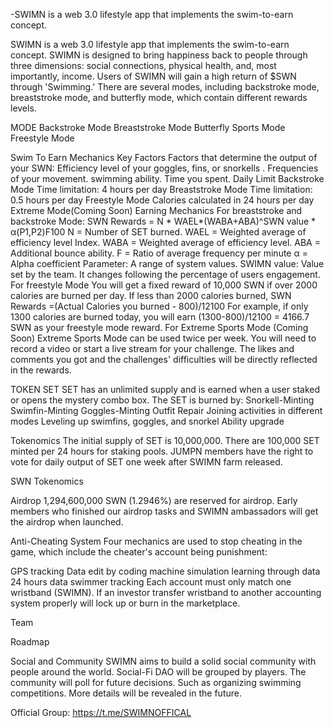 
-SWIMN
is a web 3.0 lifestyle app that implements the swim-to-earn concept.


SWIMN is a web 3.0 lifestyle app that implements the swim-to-earn concept. SWIMN is designed to bring happiness back to people through three dimensions: social connections, physical health, and, most importantly, income. Users of SWIMN will gain a high return of $SWN through 'Swimming.' There are several modes, including backstroke mode, breaststroke mode, and butterfly mode, which contain different rewards levels.

MODE
Backstroke Mode
Breaststroke Mode
Butterfly Sports Mode
Freestyle Mode

Swim To Earn Mechanics
 Key Factors
Factors that determine the output of your SWN:
Efficiency level of your goggles, fins, or snorkells .
Frequencies of your movement.
swimming ability.
Time you spent.
Daily Limit
Backstroke Mode
Time limitation: 4 hours per day
Breaststroke Mode
Time limitation: 0.5 hours per day
Freestyle Mode
Calories calculated in 24 hours per day
Extreme Mode(Coming Soon)
Earning Mechanics
For breaststroke and backstroke Mode:
SWN Rewards = N * WAEL*(WABA+ABA)^SWN value * α(P1,P2)F100
N = Number of SET burned.
WAEL = Weighted average of efficiency level Index.
WABA = Weighted average of efficiency level.
ABA = Additional bounce ability.
F = Ratio of average frequency per minute
α = Alpha coefficient
Parameter: A range of system values.
SWIMN value: Value set by the team. It changes following the percentage of users engagement.
For freestyle Mode
You will get a fixed reward of 10,000 SWN if over 2000 calories are burned per day.
If less than 2000 calories burned, SWN Rewards =(Actual Calories you burned - 800)/12100 For example, if only 1300 calories are burned today, you will earn (1300-800)/12100 = 4166.7 SWN as your freestyle mode reward.
For Extreme Sports Mode (Coming Soon)
Extreme Sports Mode can be used twice per week. You will need to record a video or start a live stream for your challenge. The likes and comments you got and the challenges' difficulties will be directly reflected in the rewards.

TOKEN
SET
SET has an unlimited supply and is earned when a user staked or opens the mystery combo box.
The SET is burned by:
Snorkell-Minting
Swimfin-Minting
Goggles-Minting
Outfit Repair
Joining activities in different modes
Leveling up swimfins, goggles, and snorkel
Ability upgrade

Tokenomics
The initial supply of SET is 10,000,000. There are 100,000 SET minted per 24 hours for staking pools. JUMPN members have the right to vote for daily output of SET one week after SWIMN farm released.

SWN 
Tokenomics


Airdrop
1,294,600,000 SWN (1.2946%) are reserved for airdrop. Early members who finished our airdrop tasks and SWIMN ambassadors will get the airdrop when launched.

Anti-Cheating System
Four mechanics are used to stop cheating in the game, which include the cheater's account being punishment:

GPS tracking
Data edit by coding
machine simulation learning through data
24 hours data swimmer tracking
Each account must only match one wristband (SWIMN). If an investor transfer wristband to another accounting system properly will lock up or burn in the marketplace.

Team

Roadmap

Social and Community
SWIMN aims to build a solid social community with people around the world. Social-Fi DAO will be grouped by players. The community will poll for future decisions. Such as organizing swimming competitions. More details will be revealed in the future.


Official Group: https://t.me/SWIMNOFFICAL 

